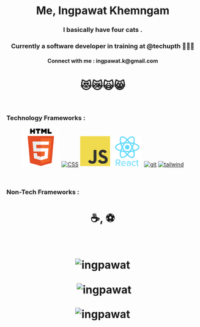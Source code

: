 <h1 align="center">Me, Ingpawat Khemngam</h1>
<h3 align="center">I basically have four cats .</h3>
<h3 align="center">Currently a software developer in training at @techupth 👨🏻‍💻</h3>
<h4 align="center">Connect with me : ingpawat.k@gmail.com</h4>
<h1 align="center">😻😿🙀😸</h1>
</br>


<h3 align="left">Technology Frameworks :</h3> 

<p align="center">

<a class="HTML" href="https://developer.mozilla.org/en-US/docs/Web/HTML/Element/html">
    <img alt="HTML" width="100"height="100"src="https://raw.githubusercontent.com/devicons/devicon/master/icons/html5/html5-original-wordmark.svg"></a>
    
<a class="CSS" href="https://developer.mozilla.org/en-US/docs/Web/CSS">
    <img alt="CSS" width="80" height="80"src="https://styled-components.com/logo.png"></a>
    
<a class="javascript" href="https://developer.mozilla.org/en-US/docs/Web/JavaScript">
    <img alt="javascript"width="80" height="80"src="https://raw.githubusercontent.com/devicons/devicon/master/icons/javascript/javascript-original.svg"></a>

<a class="react" href="https://reactjs.org/">
        <img alt="react" width="80" height="80" src="https://raw.githubusercontent.com/devicons/devicon/master/icons/react/react-original-wordmark.svg"></a>

<a class="git" href="https://git-scm.com/">
        <img alt="git" width="80" height="80"src="https://www.vectorlogo.zone/logos/git-scm/git-scm-icon.svg"></a>

<a class="tailwind" href="https://tailwindcss.com/">
        <img alt="tailwind" width="80" height="80"src="https://camo.githubusercontent.com/bcd4bda49ef6cd9537db065920f4f4f6ac670eae0e0adf2c5133c19b319f1574/68747470733a2f2f627261646c632e67616c6c65727963646e2e76736173736574732e696f2f657874656e73696f6e732f627261646c632f7673636f64652d7461696c77696e646373732f302e322e302f313535383034303536333634392f4d6963726f736f66742e56697375616c53747564696f2e53657276696365732e49636f6e732e44656661756c74"></a>

</p></br>

<h3 align="left" font-size="100px">Non-Tech Frameworks : </h3>  
<h1 align="center" href="https://www.quora.com/What-is-the-relationship-between-programmers-and-coffee" font-size="100px">☕, ⚽</h1>
</br>
<h1 align="center" font-size="40px'>☕</h1>

<h1 align="center" font-size="40px'>☕</h1>



<p align="center">



<p><img align="center"" src="https://github-readme-stats.vercel.app/api/top-langs?username=ingpawat&show_icons=true&locale=en&layout=compact" alt="ingpawat" /></p>

<p>&nbsp;<img align="center" src="https://github-readme-stats.vercel.app/api?username=ingpawat&show_icons=true&locale=en" alt="ingpawat" /></p>

<p><img align="center" src="https://github-readme-streak-stats.herokuapp.com/?user=ingpawat&" alt="ingpawat" /></p>

</p>
